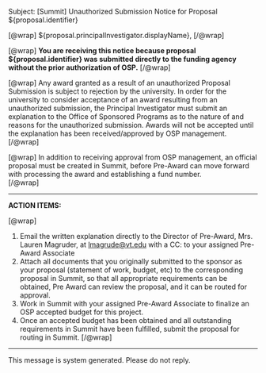 Subject: [Summit] Unauthorized Submission Notice for Proposal ${proposal.identifier}

[@wrap]
${proposal.principalInvestigator.displayName},
[/@wrap]

[@wrap]
**You are receiving this notice because proposal ${proposal.identifier} was submitted directly to the funding agency without the prior authorization of OSP.**
[/@wrap]

[@wrap]
Any award granted as a result of an unauthorized Proposal Submission is subject to rejection by the university. In order for the university to consider acceptance of an award resulting from an unauthorized submission, the Principal Investigator must submit an explanation to the Office of Sponsored Programs as to the nature of and reasons for the unauthorized submission. Awards will not be accepted until the explanation has been received/approved by OSP management.
[/@wrap]

[@wrap]
In addition to receiving approval from OSP management, an official proposal must be created in Summit, before Pre-Award can move forward with processing the award and establishing a fund number.  
[/@wrap]

---------------------------------------------------------------------
**ACTION ITEMS:**

[@wrap]
1. Email the written explanation directly to the Director of Pre-Award, Mrs. Lauren Magruder, at lmagrude@vt.edu with a CC: to your assigned Pre-Award Associate
2. Attach all documents that you originally submitted to the sponsor as your proposal (statement of work, budget, etc) to the corresponding proposal in Summit, so that all appropriate requirements can be obtained, Pre Award can review the proposal, and it can be routed for approval.
3. Work in Summit with your assigned Pre-Award Associate to finalize an OSP accepted budget for this project.
4. Once an accepted budget has been obtained and all outstanding requirements in Summit have been fulfilled, submit the proposal for routing in Summit.
[/@wrap]

---------------------------------------------------------------------

This message is system generated.
Please do not reply.
